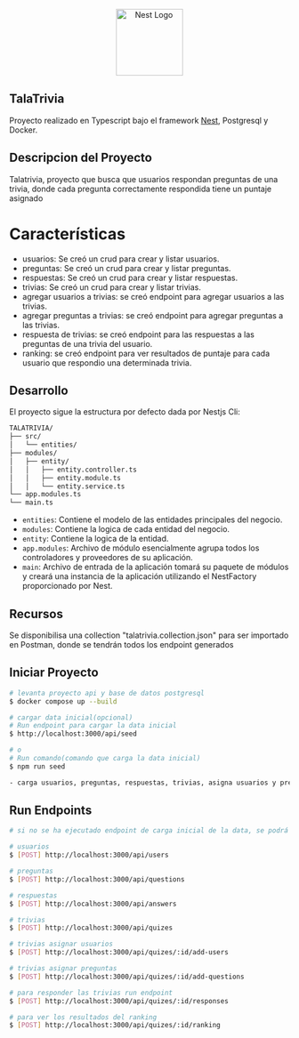 <p align="center">
  <a href="http://nestjs.com/" target="blank"><img src="https://nestjs.com/img/logo-small.svg" width="120" alt="Nest Logo" /></a>
</p>

[circleci-image]: https://img.shields.io/circleci/build/github/nestjs/nest/master?token=abc123def456
[circleci-url]: https://circleci.com/gh/nestjs/nest

 

## TalaTrivia
Proyecto realizado en Typescript bajo el framework [Nest](https://github.com/nestjs/nest), Postgresql y Docker.

## Descripcion del Proyecto
Talatrivia, proyecto que busca que usuarios respondan preguntas de una trivia, donde cada pregunta correctamente respondida tiene un puntaje asignado

# Características
- usuarios: Se creó un crud para crear y listar usuarios.
- preguntas: Se creó un crud para crear y listar preguntas.
- respuestas: Se creó un crud para crear y listar respuestas.
- trivias: Se creó un crud para crear y listar trivias.
- agregar usuarios a trivias: se creó endpoint para agregar usuarios a las trivias.
- agregar preguntas a trivias: se creó endpoint para agregar preguntas a las trivias.
- respuesta de trivias: se creó endpoint para las respuestas a las preguntas de una trivia del usuario.
- ranking: se creó endpoint para ver resultados de puntaje para cada usuario que respondio una determinada trivia.

## Desarrollo
El proyecto sigue la estructura por defecto dada por Nestjs Cli:

``` bash
TALATRIVIA/
├── src/
│   └── entities/
├── modules/
│   ├── entity/
│   │   ├── entity.controller.ts
│   │   ├── entity.module.ts
│   │   └── entity.service.ts
└── app.modules.ts
└── main.ts
``` 

- `entities`: Contiene el modelo de las entidades principales del negocio.
- `modules`: Contiene la logica de cada entidad del negocio.
- `entity`: Contiene la logica de la entidad.
- `app.modules`: Archivo de módulo esencialmente agrupa todos los controladores y proveedores de su aplicación.
- `main`: Archivo de entrada de la aplicación tomará su paquete de módulos y creará una instancia de la aplicación utilizando el NestFactory proporcionado por Nest. 


## Recursos
Se disponibilisa una collection "talatrivia.collection.json" para ser importado en Postman, donde se tendrán todos los endpoint generados

## Iniciar Proyecto

```bash
# levanta proyecto api y base de datos postgresql
$ docker compose up --build

# cargar data inicial(opcional)
# Run endpoint para cargar la data inicial
$ http://localhost:3000/api/seed

# o
# Run comando(comando que carga la data inicial)
$ npm run seed

- carga usuarios, preguntas, respuestas, trivias, asigna usuarios y preguntas a trivia
```

## Run Endpoints

```bash
# si no se ha ejecutado endpoint de carga inicial de la data, se podrá cargar individualmente cada entidad

# usuarios
$ [POST] http://localhost:3000/api/users

# preguntas
$ [POST] http://localhost:3000/api/questions

# respuestas
$ [POST] http://localhost:3000/api/answers

# trivias
$ [POST] http://localhost:3000/api/quizes

# trivias asignar usuarios
$ [POST] http://localhost:3000/api/quizes/:id/add-users

# trivias asignar preguntas
$ [POST] http://localhost:3000/api/quizes/:id/add-questions

# para responder las trivias run endpoint
$ [POST] http://localhost:3000/api/quizes/:id/responses

# para ver los resultados del ranking
$ [POST] http://localhost:3000/api/quizes/:id/ranking
```

